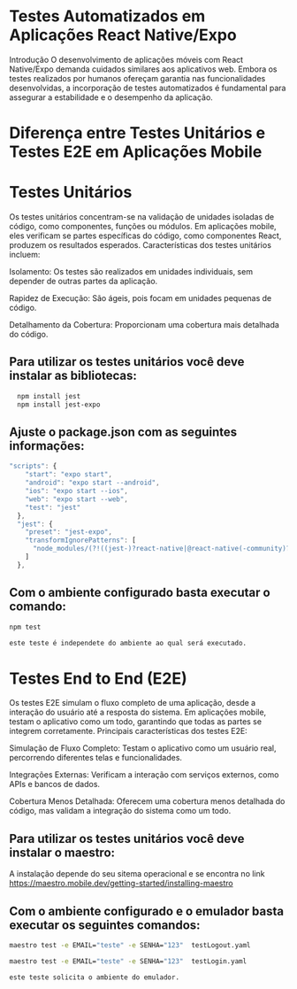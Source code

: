 # Testes Automatizados em Aplicações React Native/Expo
Introdução
O desenvolvimento de aplicações móveis com React Native/Expo demanda cuidados similares aos aplicativos web. Embora os testes realizados por humanos ofereçam garantia nas funcionalidades desenvolvidas, a incorporação de testes automatizados é fundamental para assegurar a estabilidade e o desempenho da aplicação.

# Diferença entre Testes Unitários e Testes E2E em Aplicações Mobile
# Testes Unitários
Os testes unitários concentram-se na validação de unidades isoladas de código, como componentes, funções ou módulos. Em aplicações mobile, eles verificam se partes específicas do código, como componentes React, produzem os resultados esperados. Características dos testes unitários incluem:

Isolamento: Os testes são realizados em unidades individuais, sem depender de outras partes da aplicação.

Rapidez de Execução: São ágeis, pois focam em unidades pequenas de código.

Detalhamento da Cobertura: Proporcionam uma cobertura mais detalhada do código.

## Para utilizar os testes unitários você deve instalar as bibliotecas:

```bash
  npm install jest
  npm install jest-expo
```
## Ajuste o package.json com as seguintes informações:

```javascript
"scripts": {
    "start": "expo start",
    "android": "expo start --android",
    "ios": "expo start --ios",
    "web": "expo start --web",
    "test": "jest"
  },
  "jest": {
    "preset": "jest-expo",
    "transformIgnorePatterns": [
      "node_modules/(?!((jest-)?react-native|@react-native(-community)?)|expo(nent)?|@expo(nent)?/.*|@expo-google-fonts/.*|react-navigation|@react-navigation/.*|@unimodules/.*|unimodules|sentry-expo|native-base|react-native-svg)"
    ]
  },
```

## Com o ambiente configurado basta executar o comando:
```bash
npm test

este teste é independete do ambiente ao qual será executado.
```

# Testes End to End (E2E)
Os testes E2E simulam o fluxo completo de uma aplicação, desde a interação do usuário até a resposta do sistema. Em aplicações mobile, testam o aplicativo como um todo, garantindo que todas as partes se integrem corretamente. Principais características dos testes E2E:

Simulação de Fluxo Completo: Testam o aplicativo como um usuário real, percorrendo diferentes telas e funcionalidades.

Integrações Externas: Verificam a interação com serviços externos, como APIs e bancos de dados.

Cobertura Menos Detalhada: Oferecem uma cobertura menos detalhada do código, mas validam a integração do sistema como um todo.

## Para utilizar os testes unitários você deve instalar o maestro:
 A instalação depende do seu sitema operacional e se encontra no link https://maestro.mobile.dev/getting-started/installing-maestro

## Com o ambiente configurado e o emulador basta executar os seguintes comandos:
```bash
maestro test -e EMAIL="teste" -e SENHA="123"  testLogout.yaml

maestro test -e EMAIL="teste" -e SENHA="123"  testLogin.yaml

este teste solicita o ambiente do emulador.
```


